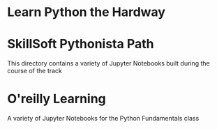 
# Learn Python the Hardway

# SkillSoft Pythonista Path
This directory contains a variety of Jupyter Notebooks built during the course of the track

# O'reilly Learning
A variety of Jupyter Notebooks for the Python Fundamentals class 

